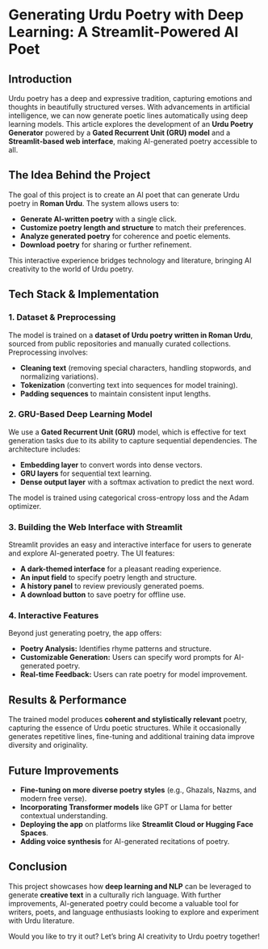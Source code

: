 # Generating Urdu Poetry with Deep Learning: A Streamlit-Powered AI Poet

## Introduction
Urdu poetry has a deep and expressive tradition, capturing emotions and thoughts in beautifully structured verses. With advancements in artificial intelligence, we can now generate poetic lines automatically using deep learning models. This article explores the development of an **Urdu Poetry Generator** powered by a **Gated Recurrent Unit (GRU) model** and a **Streamlit-based web interface**, making AI-generated poetry accessible to all.

## The Idea Behind the Project
The goal of this project is to create an AI poet that can generate Urdu poetry in **Roman Urdu**. The system allows users to:
- **Generate AI-written poetry** with a single click.
- **Customize poetry length and structure** to match their preferences.
- **Analyze generated poetry** for coherence and poetic elements.
- **Download poetry** for sharing or further refinement.

This interactive experience bridges technology and literature, bringing AI creativity to the world of Urdu poetry.

## Tech Stack & Implementation

### 1. **Dataset & Preprocessing**
The model is trained on a **dataset of Urdu poetry written in Roman Urdu**, sourced from public repositories and manually curated collections. Preprocessing involves:
- **Cleaning text** (removing special characters, handling stopwords, and normalizing variations).
- **Tokenization** (converting text into sequences for model training).
- **Padding sequences** to maintain consistent input lengths.

### 2. **GRU-Based Deep Learning Model**
We use a **Gated Recurrent Unit (GRU)** model, which is effective for text generation tasks due to its ability to capture sequential dependencies. The architecture includes:
- **Embedding layer** to convert words into dense vectors.
- **GRU layers** for sequential text learning.
- **Dense output layer** with a softmax activation to predict the next word.

The model is trained using categorical cross-entropy loss and the Adam optimizer.

### 3. **Building the Web Interface with Streamlit**
Streamlit provides an easy and interactive interface for users to generate and explore AI-generated poetry. The UI features:
- **A dark-themed interface** for a pleasant reading experience.
- **An input field** to specify poetry length and structure.
- **A history panel** to review previously generated poems.
- **A download button** to save poetry for offline use.

### 4. **Interactive Features**
Beyond just generating poetry, the app offers:
- **Poetry Analysis:** Identifies rhyme patterns and structure.
- **Customizable Generation:** Users can specify word prompts for AI-generated poetry.
- **Real-time Feedback:** Users can rate poetry for model improvement.

## Results & Performance
The trained model produces **coherent and stylistically relevant** poetry, capturing the essence of Urdu poetic structures. While it occasionally generates repetitive lines, fine-tuning and additional training data improve diversity and originality.

## Future Improvements
- **Fine-tuning on more diverse poetry styles** (e.g., Ghazals, Nazms, and modern free verse).
- **Incorporating Transformer models** like GPT or Llama for better contextual understanding.
- **Deploying the app** on platforms like **Streamlit Cloud or Hugging Face Spaces**.
- **Adding voice synthesis** for AI-generated recitations of poetry.

## Conclusion
This project showcases how **deep learning and NLP** can be leveraged to generate **creative text** in a culturally rich language. With further improvements, AI-generated poetry could become a valuable tool for writers, poets, and language enthusiasts looking to explore and experiment with Urdu literature.

Would you like to try it out? Let’s bring AI creativity to Urdu poetry together!

